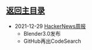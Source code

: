 ## [返回主目录](../README.md)

- 2021-12-29 [HackerNews周报](./2021Q4/2021-12-Hacker-News.md)
  - Blender3.0发布
  - GitHub再出CodeSearch
